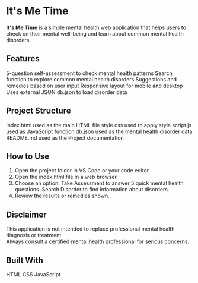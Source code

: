 # It's Me Time

**It's Me Time** is a simple mental health web application that helps users to check on their mental well-being and learn about common mental health disorders.



## Features

5-question self-assessment to check mental health patterns
Search function to explore common mental health disorders
Suggestions and remedies based on user input
Responsive layout for mobile and desktop Uses external JSON db.json to load disorder data


## Project Structure
index.html used as the main HTML file
style.css used to apply style
script.js used as JavaScript function
db.json used as the mental health disorder data
README.md used as the Project documentation



## How to Use

1. Open the project folder in VS Code or your code editor.
2. Open the index.html file in a web browser.
3. Choose an option:
   Take Assessment to answer 5 quick mental health questions.
   Search Disorder to find information about disorders.
4. Review the results or remedies shown.


## Disclaimer

This application is not intended to replace professional mental health diagnosis or treatment.  
Always consult a certified mental health professional for serious concerns.



## Built With

HTML
CSS
JavaScript


